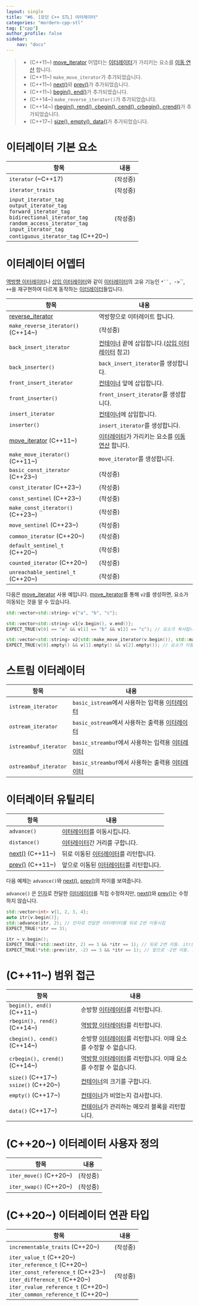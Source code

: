 ```yaml
---
layout: single
title: "#6. [모던 C++ STL] 이터레이터"
categories: "mordern-cpp-stl"
tag: ["cpp"]
author_profile: false
sidebar: 
    nav: "docs"
---
```


> * (C++11~) [move_iterator](https://tango1202.github.io/mordern-cpp-stl/mordern-cpp-stl-iterator/) 어뎁터는 [이터레이터](https://tango1202.github.io/mordern-cpp-stl/mordern-cpp-stl-iterator/)가 가리키는 요소를 [이동 연산](https://tango1202.github.io/mordern-cpp/mordern-cpp-rvalue-value-category-move/#%EC%9D%B4%EB%8F%99-%EC%97%B0%EC%82%B0%EC%9D%B4%EB%8F%99-%EC%83%9D%EC%84%B1-%EC%9D%B4%EB%8F%99-%EB%8C%80%EC%9E%85--%EC%9A%B0%EC%B8%A1%EA%B0%92-%EC%B0%B8%EC%A1%B0-%EC%9D%B4%EB%8F%99-%EC%83%9D%EC%84%B1%EC%9E%90-%EC%9D%B4%EB%8F%99-%EB%8C%80%EC%9E%85-%EC%97%B0%EC%82%B0%EC%9E%90) 합니다.
> * (C++11~) `make_move_iterator`가 추가되었습니다.
> * (C++11~) [next()](https://tango1202.github.io/mordern-cpp-stl/mordern-cpp-stl-iterator/#%EC%9D%B4%ED%84%B0%EB%A0%88%EC%9D%B4%ED%84%B0-%EC%9C%A0%ED%8B%B8%EB%A6%AC%ED%8B%B0)와 [prev()](https://tango1202.github.io/mordern-cpp-stl/mordern-cpp-stl-iterator/#%EC%9D%B4%ED%84%B0%EB%A0%88%EC%9D%B4%ED%84%B0-%EC%9C%A0%ED%8B%B8%EB%A6%AC%ED%8B%B0)가 추가되었습니다.
> * (C++11~) [begin(), end()](https://tango1202.github.io/mordern-cpp-stl/mordern-cpp-stl-iterator/#c11-%EB%B2%94%EC%9C%84-%EC%A0%91%EA%B7%BC)가 추가되었습니다.
> * (C++14~) `make_reverse_iterator()`가 추가되었습니다.
> * (C++14~) [rbegin(), rend(), cbegin(), cend(), crbegin(), crend()](https://tango1202.github.io/mordern-cpp-stl/mordern-cpp-stl-iterator/#c11-%EB%B2%94%EC%9C%84-%EC%A0%91%EA%B7%BC)가 추가되었습니다.
> * (C++17~) [size(), empty(), data()](https://tango1202.github.io/mordern-cpp-stl/mordern-cpp-stl-iterator/#c11-%EB%B2%94%EC%9C%84-%EC%A0%91%EA%B7%BC)가 추가되었습니다.

# 이터레이터 기본 요소

|항목|내용|
|--|--|
|`iterator` (~C++17)|(작성중)|
|`iterator_traits`|(작성중)|
|`input_iterator_tag`<br/>`output_iterator_tag`<br/>`forward_iterator_tag`<br/>`bidirectional_iterator_tag`<br/>`random_access_iterator_tag`<br/>`input_iterator_tag`<br/>`contiguous_iterator_tag` (C++20~)|(작성중)|

# 이터레이터 어뎁터

[역방향 이터레이터](https://tango1202.github.io/classic-cpp-stl/classic-cpp-stl-iterator/#%EC%97%AD%EB%B0%A9%ED%96%A5-%EC%9D%B4%ED%84%B0%EB%A0%88%EC%9D%B4%ED%84%B0)나 [삽입 이터레이터](https://tango1202.github.io/classic-cpp-stl/classic-cpp-stl-iterator/#%EC%82%BD%EC%9E%85-%EC%9D%B4%ED%84%B0%EB%A0%88%EC%9D%B4%ED%84%B0)와 같이 [이터레이터](https://tango1202.github.io/mordern-cpp-stl/mordern-cpp-stl-iterator/)의 고유 기능인 `*``, `->``, `++`을 재구현하여 다르게 동작하는 [이터레이터](https://tango1202.github.io/mordern-cpp-stl/mordern-cpp-stl-iterator/)들입니다.

|항목|내용|
|--|--|
|[reverse_iterator](https://tango1202.github.io/classic-cpp-stl/classic-cpp-stl-iterator/#%EC%97%AD%EB%B0%A9%ED%96%A5-%EC%9D%B4%ED%84%B0%EB%A0%88%EC%9D%B4%ED%84%B0)|역방향으로 이터레이트 합니다.|
|`make_reverse_iterator()` (C++14~)|(작성중)|
|`back_insert_iterator`|[컨테이너](https://tango1202.github.io/mordern-cpp-stl/mordern-cpp-stl-container/) 끝에 삽입합니다.([삽입 이터레이터](https://tango1202.github.io/classic-cpp-stl/classic-cpp-stl-iterator/#%EC%82%BD%EC%9E%85-%EC%9D%B4%ED%84%B0%EB%A0%88%EC%9D%B4%ED%84%B0) 참고)|
|`back_inserter()`|`back_insert_iterator`를 생성합니다.|
|`front_insert_iterator`|[컨테이너](https://tango1202.github.io/mordern-cpp-stl/mordern-cpp-stl-container/) 앞에 삽입합니다.|
|`front_inserter()`|`front_insert_iterator`를 생성합니다.|
|`insert_iterator`|[컨테이너](https://tango1202.github.io/mordern-cpp-stl/mordern-cpp-stl-container/)에 삽입합니다.|
|`inserter()`|`insert_iterator`를 생성합니다.|
|[move_iterator](https://tango1202.github.io/mordern-cpp-stl/mordern-cpp-stl-iterator/#%EC%9D%B4%ED%84%B0%EB%A0%88%EC%9D%B4%ED%84%B0-%EC%95%84%EB%8B%B5%ED%84%B0) (C++11~)|[이터레이터](https://tango1202.github.io/mordern-cpp-stl/mordern-cpp-stl-iterator/)가 가리키는 요소를 [이동 연산](https://tango1202.github.io/mordern-cpp/mordern-cpp-rvalue-value-category-move/#%EC%9D%B4%EB%8F%99-%EC%97%B0%EC%82%B0%EC%9D%B4%EB%8F%99-%EC%83%9D%EC%84%B1-%EC%9D%B4%EB%8F%99-%EB%8C%80%EC%9E%85--%EC%9A%B0%EC%B8%A1%EA%B0%92-%EC%B0%B8%EC%A1%B0-%EC%9D%B4%EB%8F%99-%EC%83%9D%EC%84%B1%EC%9E%90-%EC%9D%B4%EB%8F%99-%EB%8C%80%EC%9E%85-%EC%97%B0%EC%82%B0%EC%9E%90) 합니다.|
|`make_move_iterator()` (C++11~)|`move_iterator`를 생성합니다.|
|`basic_const_iterator` (C++23~)|(작성중)|
|`const_iterator` (C++23~)|(작성중)|
|`const_sentinel` (C++23~)|(작성중)|
|`make_const_iterator()` (C++23~)|(작성중)|
|`move_sentinel` (C++23~)|(작성중)|
|`common_iterator` (C++20~)|(작성중)|
|`default_sentinel_t` (C++20~)|(작성중)|
|`counted_iterator` (C++20~)|(작성중)|
|`unreachable_sentinel_t` (C++20~)|(작성중)|

다음은 [move_iterator](https://tango1202.github.io/mordern-cpp-stl/mordern-cpp-stl-iterator/#%EC%9D%B4%ED%84%B0%EB%A0%88%EC%9D%B4%ED%84%B0-%EC%95%84%EB%8B%B5%ED%84%B0) 사용 예입니다. [move_iterator](https://tango1202.github.io/mordern-cpp-stl/mordern-cpp-stl-iterator/#%EC%9D%B4%ED%84%B0%EB%A0%88%EC%9D%B4%ED%84%B0-%EC%95%84%EB%8B%B5%ED%84%B0)를 통해 `v2`를 생성하면, 요소가 이동되는 것을 알 수 있습니다.

```cpp
std::vector<std::string> v{"a", "b", "c"};

std::vector<std::string> v1{v.begin(), v.end()};
EXPECT_TRUE(v[0] == "a" && v[1] == "b" && v[2] == "c"); // 요소가 복사됩니다.

std::vector<std::string> v2{std::make_move_iterator(v.begin()), std::make_move_iterator(v.end())};
EXPECT_TRUE(v[0].empty() && v[1].empty() && v[2].empty()); // 요소가 이동되어 비었습니다.
```

# 스트림 이터레이터

|항목|내용|
|--|--|
|`istream_iterator`|`basic_istream`에서 사용하는 입력용 [이터레이터](https://tango1202.github.io/mordern-cpp-stl/mordern-cpp-stl-iterator/)|
|`ostream_iterator`|`basic_ostream`에서 사용하는 출력용 [이터레이터](https://tango1202.github.io/mordern-cpp-stl/mordern-cpp-stl-iterator/)|
|`istreambuf_iterator`|`basic_streambuf`에서 사용하는 입력용 [이터레이터](https://tango1202.github.io/mordern-cpp-stl/mordern-cpp-stl-iterator/)|
|`ostreambuf_iterator`|`basic_streambuf`에서 사용하는 출력용 [이터레이터](https://tango1202.github.io/mordern-cpp-stl/mordern-cpp-stl-iterator/)|
  
# 이터레이터 유틸리티

|항목|내용|
|--|--|
|`advance()`|[이터레이터](https://tango1202.github.io/mordern-cpp-stl/mordern-cpp-stl-iterator/)를 이동시킵니다.|
|`distance()`|[이터레이터](https://tango1202.github.io/mordern-cpp-stl/mordern-cpp-stl-iterator/)간 거리를 구합니다.|
|[next()](https://tango1202.github.io/mordern-cpp-stl/mordern-cpp-stl-iterator/#%EC%9D%B4%ED%84%B0%EB%A0%88%EC%9D%B4%ED%84%B0-%EC%9C%A0%ED%8B%B8%EB%A6%AC%ED%8B%B0) (C++11~)|뒤로 이동된 [이터레이터](https://tango1202.github.io/mordern-cpp-stl/mordern-cpp-stl-iterator/)를 리턴합니다.|
|[prev()](https://tango1202.github.io/mordern-cpp-stl/mordern-cpp-stl-iterator/#%EC%9D%B4%ED%84%B0%EB%A0%88%EC%9D%B4%ED%84%B0-%EC%9C%A0%ED%8B%B8%EB%A6%AC%ED%8B%B0) (C++11~)|앞으로 이동된 [이터레이터](https://tango1202.github.io/mordern-cpp-stl/mordern-cpp-stl-iterator/)를 리턴합니다.|

다음 예제는 `advance()`와 [next()](https://tango1202.github.io/mordern-cpp-stl/mordern-cpp-stl-iterator/#%EC%9D%B4%ED%84%B0%EB%A0%88%EC%9D%B4%ED%84%B0-%EC%9C%A0%ED%8B%B8%EB%A6%AC%ED%8B%B0), [prev()](https://tango1202.github.io/mordern-cpp-stl/mordern-cpp-stl-iterator/#%EC%9D%B4%ED%84%B0%EB%A0%88%EC%9D%B4%ED%84%B0-%EC%9C%A0%ED%8B%B8%EB%A6%AC%ED%8B%B0)의 차이를 보여줍니다.

`advance()` 은 [인자](https://tango1202.github.io/classic-cpp-guide/classic-cpp-guide-function/#%EC%9D%B8%EC%9E%90%EB%A7%A4%EA%B0%9C%EB%B3%80%EC%88%98-parameter)로 전달한 [이터레이터](https://tango1202.github.io/mordern-cpp-stl/mordern-cpp-stl-iterator/)를 직접 수정하지만, [next()](https://tango1202.github.io/mordern-cpp-stl/mordern-cpp-stl-iterator/#%EC%9D%B4%ED%84%B0%EB%A0%88%EC%9D%B4%ED%84%B0-%EC%9C%A0%ED%8B%B8%EB%A6%AC%ED%8B%B0)와 [prev()](https://tango1202.github.io/mordern-cpp-stl/mordern-cpp-stl-iterator/#%EC%9D%B4%ED%84%B0%EB%A0%88%EC%9D%B4%ED%84%B0-%EC%9C%A0%ED%8B%B8%EB%A6%AC%ED%8B%B0)는 수정하지 않습니다.

```cpp
std::vector<int> v{1, 2, 3, 4};
auto itr{v.begin()};
std::advance(itr, 2); // 인자로 전달한 이터레이터를 뒤로 2번 이동시킴
EXPECT_TRUE(*itr == 3);

itr = v.begin();
EXPECT_TRUE(*std::next(itr, 2) == 3 && *itr == 1); // 뒤로 2번 이동. itr은 수정되지 않음
EXPECT_TRUE(*std::prev(itr, -2) == 3 && *itr == 1); // 앞으로 -2번 이동. itr은 수정되지 않음
```

# (C++11~) 범위 접근

|항목|내용|
|--|--|
|`begin(), end()` (C++11~)|순방향 [이터레이터](https://tango1202.github.io/mordern-cpp-stl/mordern-cpp-stl-iterator/)를 리턴합니다.|
|`rbegin(), rend()` (C++14~)|[역방향 이터레이터](https://tango1202.github.io/classic-cpp-stl/classic-cpp-stl-iterator/#%EC%97%AD%EB%B0%A9%ED%96%A5-%EC%9D%B4%ED%84%B0%EB%A0%88%EC%9D%B4%ED%84%B0)를 리턴합니다.|
|`cbegin(), cend()` (C++14~)|순방향 [이터레이터](https://tango1202.github.io/mordern-cpp-stl/mordern-cpp-stl-iterator/)를 리턴합니다. 이때 요소를 수정할 수 없습니다.|
|`crbegin(), crend()` (C++14~)|[역방향 이터레이터](https://tango1202.github.io/classic-cpp-stl/classic-cpp-stl-iterator/#%EC%97%AD%EB%B0%A9%ED%96%A5-%EC%9D%B4%ED%84%B0%EB%A0%88%EC%9D%B4%ED%84%B0)를 리턴합니다. 이때 요소를 수정할 수 없습니다.|
|`size()` (C++17~)<br/>`ssize()` (C++20~)|[컨테이너](https://tango1202.github.io/mordern-cpp-stl/mordern-cpp-stl-container/)의 크기를 구합니다.|
|`empty()` (C++17~)|[컨테이너](https://tango1202.github.io/mordern-cpp-stl/mordern-cpp-stl-container/)가 비었는지 검사합니다.|
|`data()` (C++17~)|[컨테이너](https://tango1202.github.io/mordern-cpp-stl/mordern-cpp-stl-container/)가 관리하는 메모리 블록을 리턴합니다.|

# (C++20~) 이터레이터 사용자 정의

|항목|내용|
|--|--|
|`iter_move()` (C++20~)|(작성중)|
|`iter_swap()` (C++20~)|(작성중)|

# (C++20~) 이터레이터 연관 타입

|항목|내용|
|--|--|
|`incrementable_traits` (C++20~)|(작성중)|
|`iter_value_t` (C++20~)<br/>`iter_reference_t` (C++20~)<br/>`iter_const_reference_t` (C++23~)<br/>`iter_difference_t` (C++20~)<br/>`iter_rvalue_reference_t` (C++20~)<br/>`iter_common_reference_t` (C++20~)<br/>|(작성중)|

 

